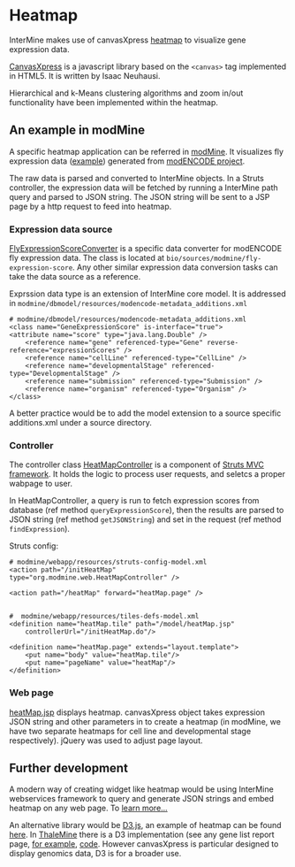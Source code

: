# Heatmap

InterMine makes use of canvasXpress [heatmap](http://www.canvasxpress.org/heatmap.html) to visualize gene expression data.

[CanvasXpress](http://www.canvasxpress.org/) is a javascript library based on the `<canvas>` tag implemented in HTML5. It is written by Isaac Neuhausi.

Hierarchical and k-Means clustering algorithms and zoom in/out functionality have been implemented within the heatmap.

## An example in modMine

A specific heatmap application can be referred in [modMine](http://intermine.modencode.org/). It visualizes fly expression data \([example](http://intermine.modencode.org/query/bagDetails.do?scope=global&bagName=example)\) generated from [modENCODE project](http://www.modencode.org/).

The raw data is parsed and converted to InterMine objects. In a Struts controller, the expression data will be fetched by running a InterMine path query and parsed to JSON string. The JSON string will be sent to a JSP page by a http request to feed into heatmap.

### Expression data source

[FlyExpressionScoreConverter](https://github.com/intermine/intermine/blob/master/bio/sources/modmine/fly-expression-score/main/src/org/intermine/bio/dataconversion/FlyExpressionScoreConverter.java) is a specific data converter for modENCODE fly expression data. The class is located at `bio/sources/modmine/fly-expression-score`. Any other similar expression data conversion tasks can take the data source as a reference.

Exprssion data type is an extension of InterMine core model. It is addressed in `modmine/dbmodel/resources/modencode-metadata_additions.xml`

```markup
# modmine/dbmodel/resources/modencode-metadata_additions.xml
<class name="GeneExpressionScore" is-interface="true">
<attribute name="score" type="java.lang.Double" />
    <reference name="gene" referenced-type="Gene" reverse-reference="expressionScores" />
    <reference name="cellLine" referenced-type="CellLine" />
    <reference name="developmentalStage" referenced-type="DevelopmentalStage" />
    <reference name="submission" referenced-type="Submission" />
    <reference name="organism" referenced-type="Organism" />
</class>
```

A better practice would be to add the model extension to a source specific additions.xml under a source directory.

### Controller

The controller class [HeatMapController](https://github.com/modENCODE-DCC/modmine/blob/master/modmine/webapp/src/org/modmine/web/HeatMapController.java) is a component of [Struts MVC framework](https://struts.apache.org/). It holds the logic to process user requests, and seletcs a proper wabpage to user.

In HeatMapController, a query is run to fetch expression scores from database \(ref method `queryExpressionScore`\), then the results are parsed to JSON string \(ref method `getJSONString`\) and set in the request \(ref method `findExpression`\).

Struts config:

```markup
# modmine/webapp/resources/struts-config-model.xml 
<action path="/initHeatMap"
type="org.modmine.web.HeatMapController" />

<action path="/heatMap" forward="heatMap.page" />


#  modmine/webapp/resources/tiles-defs-model.xml
<definition name="heatMap.tile" path="/model/heatMap.jsp"
    controllerUrl="/initHeatMap.do"/>

<definition name="heatMap.page" extends="layout.template">
    <put name="body" value="heatMap.tile"/>
    <put name="pageName" value="heatMap"/>
</definition>
```

### Web page

[heatMap.jsp](https://github.com/modENCODE-DCC/modmine/blob/master/modmine/webapp/resources/webapp/model/heatMap.jsp) displays heatmap. canvasXpress object takes expression JSON string and other parameters in to create a heatmap \(in modMine, we have two separate heatmaps for cell line and developmental stage respectively\). jQuery was used to adjust page layout.

## Further development

A modern way of creating widget like heatmap would be using InterMine webservices framework to query and generate JSON strings and embed heatmap on any web page. To [learn more...](http://github.com/intermine/intermine-embedding-examples)

An alternative library would be [D3.js](http://d3js.org/), an example of heatmap can be found [here](http://www.larsko.org/v/mpte/). In [ThaleMine](https://apps.araport.org/thalemine/begin.do) there is a D3 implementation \(see any gene list report page, [for example](https://apps.araport.org/thalemine/bagDetails.do?scope=all&bagName=Demo+1+-+Sucrose+Transporters+List), [code](https://github.com/intermine/CDN/blob/master/js/intermine/expression/1.0.3/expression.js). However canvasXpress is particular designed to display genomics data, D3 is for a broader use.

